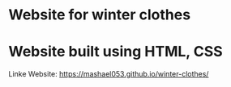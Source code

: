 #  Website for winter clothes
# Website built using HTML, CSS


Linke Website:
https://mashael053.github.io/winter-clothes/

